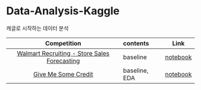 # Data-Analysis-Kaggle
캐글로 시작하는 데이터 분석



|                         Competition                          | contents | Link                                                        |
| :----------------------------------------------------------: | :------- | ----------------------------------------------------------- |
| [Walmart Recruiting - Store Sales Forecasting](https://www.kaggle.com/c/walmart-recruiting-store-sales-forecasting) | baseline | [notebook](./notebook/walmart/walmart-week1-baseline.ipynb)|
| [Give Me Some Credit](https://www.kaggle.com/c/GiveMeSomeCredit) | baseline, EDA | [notebook](./notebook/givemesomecredit/credit-week2-eda.ipynb) |

